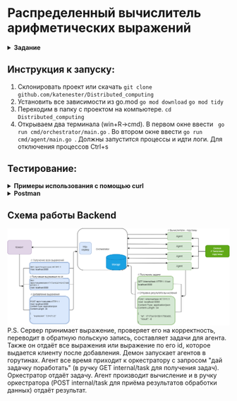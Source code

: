 # Распределенный вычислитель арифметических выражений

<details><summary><b>Задание</b></summary>

Пользователь хочет считать арифметические выражения.
Он вводит строку `2 + 2 * 2` и хочет получить в ответ `6`.
Но наши операции сложения и умножения (также деления и вычитания) выполняются **"очень-очень" долго**.
Поэтому вариант, при котором пользователь делает http-запрос и получает в качетсве ответа результат, **невозможна**.
Более того: вычисление каждой такой операции в нашей **"альтернативной реальности"** занимает **"гигантские"** вычислительные мощности.
Соответственно, каждое действие мы должны уметь выполнять отдельно и масштабировать эту систему можем добавлением вычислительных мощностей в нашу систему в виде новых "**машин**".
Поэтому пользователь, присылая выражение, получает в ответ идентификатор выражения и может с какой-то периодичностью уточнять у сервера "не посчиталость ли выражение"?
Если выражение наконец будет вычислено - то он получит результат.
Помните, что некоторые части арфиметического выражения можно вычислять **параллельно**.

## Back-end часть

### Состоит из 2 элементов:

- Сервер, который принимает арифметическое выражение, переводит его в набор последовательных задач и обеспечивает порядок их выполнения. Далее будем называть его оркестратором.
- Вычислитель, который может получить от оркестратора задачу, выполнить его и вернуть серверу результат. Далее будем называть его агентом.

### Оркестратор
Сервер, который имеет следующие endpoint-ы:

- Добавление вычисления арифметического выражения.
- Получение значения выражения по его идентификатору.
- Получение списка всех выражений.
- Получение задачи для выполнения.
- Приём результата обработки данных.


### Агент
Демон, который получает выражение для вычисления с сервера, вычисляет его и отправляет на сервер результат выражения. При старте демон запускает несколько горутин, каждая из которых выступает в роли независимого вычислителя. Количество горутин регулируется переменной среды.
</details>

## Инструкция к запуску:
1. Склонировать проект или скачать `git clone github.com/katenester/Distributed_computing`
2. Установить все зависимости из go.mod `go mod download` `go mod tidy`
3. Переходим в папку с проектом на компьютере. `cd Distributed_computing`
4. Открываем два терминала (win+R->cmd). В первом окне ввести ` go run cmd/orchestrator/main.go` . Во втором окне ввести `go run cmd/agent/main.go `. Должны запустится процессы и идти логи. Для отключения процессов Ctrl+s

## Тестирование:
<details><summary><b>Примеры использования с помощью curl</b></summary>
Удобнее всего тестировать работу из Postman(пункт ниже), но также приведены описания примеры запросов через curl

***Добавить выражения (POST)***

```bash
curl --location 'http://localhost:8080/api/v1/calculate' \
--header 'Content-Type: application/json' \
--data '{
      "expression": "2.5+2*(-2)"
}'
```
***Получить список выражений (GET)***
```bash
curl --location 'http://localhost:8080/api/v1/expressions'
```
***Получить выражение по его id (GET)***
```bash
curl --location 'http://localhost:8080/api/v1/expressions/1717341632116157400'
```
***Получить задачи для выполнения(GET)***
```bash
curl --location 'http://localhost:8080/internal/task'
```
***Прием результата обработки данных(POST)***
```bash
curl --location 'http://localhost:8080/internal/task' \
--header 'Content-Type: application/json' \
--data '{
    "id": 1717341915811790400,
    "result": -8
}'
```
</details>

<details><summary><b>Postman</b></summary>
1. Скачать программу Postman https://www.postman.com/downloads/  
2. Скачать файл со всеми тестами, который покрывает разные сценарии: всё хорошо, ошибки
**Файл [Postman](https://github.com/katenester/Distributed_computing/blob/main/docs/Testing%20arithmetic%20expressions.postman_collection.json)**
Запросы тестировались через Postman
***Добавить выражения (POST)***
`http://localhost:8080/api/v1/calculate` 
```json
{
      "expression": "2.5+2*(-2)"
}
```
***Получить список выражений (GET)*** 
`http://localhost:8080/api/v1/expressions` 
***Получить выражение по его id ***
`http://localhost:8080/api/v1/expressions/1717341632116157400` P/S/ id генерируется на сервере и возвращается в методе Добавить выражения (POST)
***Получить задачи для выполнения(GET)*** 
`http://localhost:8080/internal/task`  
***Прием результата обработки данных(POST)*** 
`http://localhost:8080/internal/task` 
```json
{
    "id": 1717341915811790400,
    "result": -8
}
```
либо если ошибка деления на 0:
```json
{
    "id": 1717337438507076300,
    "result": 0,
    "error":"Деление на ноль"
}
```
</details>

## Схема работы Backend
<a name="схема-работы-backend"></a>
![Схема Backend](https://github.com/katenester/Distributed_computing/blob/main/docs/Chema.png)
P.S.
Сервер принимает выражение, проверяет его на корректность, переводит в обратную польскую запись, составляет задачи для агента. Также он отдаёт все выражения или выражение по его id, которое выдается клиенту после добавления.
Демон запускает агентов в горутинах. Агент все время приходит к оркестратору с запросом "дай задачку поработать" (в ручку GET internal/task для получения задач). Оркестратор отдаёт задачу.
Агент производит вычисление и в ручку оркестратора (POST internal/task для приёма результатов обработки данных) отдаёт результат.
